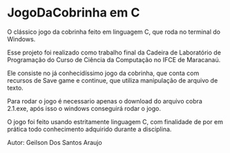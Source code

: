 # JogoDaCobrinha em C
O clássico jogo da cobrinha feito em linguagem C, que roda no terminal do Windows.

Esse projeto foi realizado como trabalho final da Cadeira de Laboratório de Programação do Curso de Ciência da Computação no IFCE de Maracanaú.

Ele consiste no já conhecidíssimo jogo da cobrinha, que conta com recursos de Save game e continue, que utiliza manipulação de arquivo de texto.

Para rodar o jogo é necessario apenas o download do arquivo cobra 2.1.exe, após isso o windows conseguirá rodar o jogo.

O jogo foi feito usando estritamente linguagem C, com finalidade de por em prática todo conhecimento adquirido durante a disciplina.

Autor: Geilson Dos Santos Araujo
